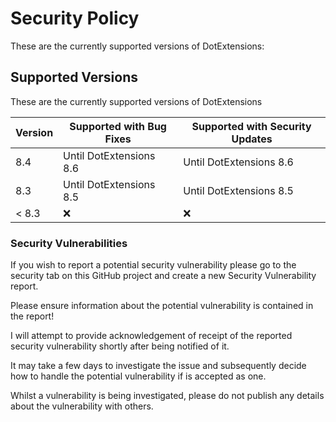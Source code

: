 # Security Policy

These are the currently supported versions of DotExtensions:

## Supported Versions

These are the currently supported versions of DotExtensions

| Version | Supported with Bug Fixes | Supported with Security Updates |
| ------- | ------------------ | ------------------ |
| 8.4 | Until DotExtensions 8.6 | Until DotExtensions 8.6 |
| 8.3 | Until DotExtensions 8.5 | Until DotExtensions 8.5 |
| < 8.3  | :x: | :x: |


### Security Vulnerabilities
If you wish to report a potential security vulnerability please go to the security tab on this GitHub project and create a new Security Vulnerability report. 

Please ensure information about the potential vulnerability is contained in the report!

I will attempt to provide acknowledgement of receipt of the reported security vulnerability shortly after being notified of it. 

It may take a few days to investigate the issue and subsequently decide how to handle the potential vulnerability if is accepted as one.

Whilst a vulnerability is being investigated, please do not publish any details about the vulnerability with others.
